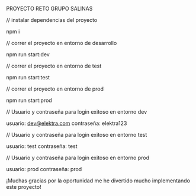 PROYECTO RETO GRUPO SALINAS

// instalar dependencias del proyecto

npm i

// correr el proyecto en entorno de desarrollo

npm run start:dev

// correr el proyecto en entorno de test

npm run start:test

// correr el proyecto en entorno de prod

npm run start:prod


// Usuario y contraseña para login exitoso en entorno dev

usuario: dev@elektra.com
contraseña: elektra123


// Usuario y contraseña para login exitoso en entorno test

usuario: test
contraseña: test

// Usuario y contraseña para login exitoso en entorno prod

usuario: prod
contraseña: prod

¡Muchas gracias por la oportunidad me he divertido mucho implementando este proyecto!

